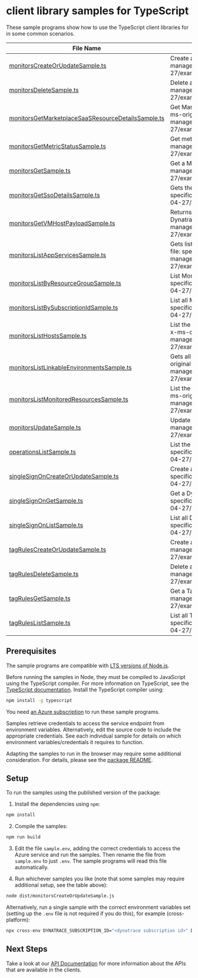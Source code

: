 # client library samples for TypeScript

These sample programs show how to use the TypeScript client libraries for in some common scenarios.

| **File Name**                                                                                         | **Description**                                                                                                                                                                                                                                                       |
| ----------------------------------------------------------------------------------------------------- | --------------------------------------------------------------------------------------------------------------------------------------------------------------------------------------------------------------------------------------------------------------------- |
| [monitorsCreateOrUpdateSample.ts][monitorscreateorupdatesample]                                       | Create a MonitorResource x-ms-original-file: specification/dynatrace/resource-manager/Dynatrace.Observability/stable/2023-04-27/examples/Monitors_CreateOrUpdate_MaximumSet_Gen.json                                                                                  |
| [monitorsDeleteSample.ts][monitorsdeletesample]                                                       | Delete a MonitorResource x-ms-original-file: specification/dynatrace/resource-manager/Dynatrace.Observability/stable/2023-04-27/examples/Monitors_Delete_MaximumSet_Gen.json                                                                                          |
| [monitorsGetMarketplaceSaaSResourceDetailsSample.ts][monitorsgetmarketplacesaasresourcedetailssample] | Get Marketplace SaaS resource details of a tenant under a specific subscription x-ms-original-file: specification/dynatrace/resource-manager/Dynatrace.Observability/stable/2023-04-27/examples/Monitors_GetMarketplaceSaaSResourceDetails_MaximumSet_Gen.json        |
| [monitorsGetMetricStatusSample.ts][monitorsgetmetricstatussample]                                     | Get metric status x-ms-original-file: specification/dynatrace/resource-manager/Dynatrace.Observability/stable/2023-04-27/examples/Monitors_GetMetricStatus_MaximumSet_Gen.json                                                                                        |
| [monitorsGetSample.ts][monitorsgetsample]                                                             | Get a MonitorResource x-ms-original-file: specification/dynatrace/resource-manager/Dynatrace.Observability/stable/2023-04-27/examples/Monitors_Get_MaximumSet_Gen.json                                                                                                |
| [monitorsGetSsoDetailsSample.ts][monitorsgetssodetailssample]                                         | Gets the SSO configuration details from the partner. x-ms-original-file: specification/dynatrace/resource-manager/Dynatrace.Observability/stable/2023-04-27/examples/Monitors_GetSSODetails_MaximumSet_Gen.json                                                       |
| [monitorsGetVMHostPayloadSample.ts][monitorsgetvmhostpayloadsample]                                   | Returns the payload that needs to be passed in the request body for installing Dynatrace agent on a VM. x-ms-original-file: specification/dynatrace/resource-manager/Dynatrace.Observability/stable/2023-04-27/examples/Monitors_GetVMHostPayload_MaximumSet_Gen.json |
| [monitorsListAppServicesSample.ts][monitorslistappservicessample]                                     | Gets list of App Services with Dynatrace PaaS OneAgent enabled x-ms-original-file: specification/dynatrace/resource-manager/Dynatrace.Observability/stable/2023-04-27/examples/Monitors_ListAppServices_MaximumSet_Gen.json                                           |
| [monitorsListByResourceGroupSample.ts][monitorslistbyresourcegroupsample]                             | List MonitorResource resources by resource group x-ms-original-file: specification/dynatrace/resource-manager/Dynatrace.Observability/stable/2023-04-27/examples/Monitors_ListByResourceGroup_MaximumSet_Gen.json                                                     |
| [monitorsListBySubscriptionIdSample.ts][monitorslistbysubscriptionidsample]                           | List all MonitorResource by subscriptionId x-ms-original-file: specification/dynatrace/resource-manager/Dynatrace.Observability/stable/2023-04-27/examples/Monitors_ListBySubscriptionId_MaximumSet_Gen.json                                                          |
| [monitorsListHostsSample.ts][monitorslisthostssample]                                                 | List the VM/VMSS resources currently being monitored by the Dynatrace resource. x-ms-original-file: specification/dynatrace/resource-manager/Dynatrace.Observability/stable/2023-04-27/examples/Monitors_ListHosts_MaximumSet_Gen.json                                |
| [monitorsListLinkableEnvironmentsSample.ts][monitorslistlinkableenvironmentssample]                   | Gets all the Dynatrace environments that a user can link a azure resource to x-ms-original-file: specification/dynatrace/resource-manager/Dynatrace.Observability/stable/2023-04-27/examples/Monitors_ListLinkableEnvironments_MaximumSet_Gen.json                    |
| [monitorsListMonitoredResourcesSample.ts][monitorslistmonitoredresourcessample]                       | List the resources currently being monitored by the Dynatrace monitor resource. x-ms-original-file: specification/dynatrace/resource-manager/Dynatrace.Observability/stable/2023-04-27/examples/Monitors_ListMonitoredResources_MaximumSet_Gen.json                   |
| [monitorsUpdateSample.ts][monitorsupdatesample]                                                       | Update a MonitorResource x-ms-original-file: specification/dynatrace/resource-manager/Dynatrace.Observability/stable/2023-04-27/examples/Monitors_Update_MaximumSet_Gen.json                                                                                          |
| [operationsListSample.ts][operationslistsample]                                                       | List the operations for Dynatrace.Observability x-ms-original-file: specification/dynatrace/resource-manager/Dynatrace.Observability/stable/2023-04-27/examples/Operations_List_MaximumSet_Gen.json                                                                   |
| [singleSignOnCreateOrUpdateSample.ts][singlesignoncreateorupdatesample]                               | Create a DynatraceSingleSignOnResource x-ms-original-file: specification/dynatrace/resource-manager/Dynatrace.Observability/stable/2023-04-27/examples/SingleSignOn_CreateOrUpdate_MaximumSet_Gen.json                                                                |
| [singleSignOnGetSample.ts][singlesignongetsample]                                                     | Get a DynatraceSingleSignOnResource x-ms-original-file: specification/dynatrace/resource-manager/Dynatrace.Observability/stable/2023-04-27/examples/SingleSignOn_Get_MaximumSet_Gen.json                                                                              |
| [singleSignOnListSample.ts][singlesignonlistsample]                                                   | List all DynatraceSingleSignOnResource by monitorName x-ms-original-file: specification/dynatrace/resource-manager/Dynatrace.Observability/stable/2023-04-27/examples/SingleSignOn_List_MaximumSet_Gen.json                                                           |
| [tagRulesCreateOrUpdateSample.ts][tagrulescreateorupdatesample]                                       | Create a TagRule x-ms-original-file: specification/dynatrace/resource-manager/Dynatrace.Observability/stable/2023-04-27/examples/TagRules_CreateOrUpdate_MaximumSet_Gen.json                                                                                          |
| [tagRulesDeleteSample.ts][tagrulesdeletesample]                                                       | Delete a TagRule x-ms-original-file: specification/dynatrace/resource-manager/Dynatrace.Observability/stable/2023-04-27/examples/TagRules_Delete_MaximumSet_Gen.json                                                                                                  |
| [tagRulesGetSample.ts][tagrulesgetsample]                                                             | Get a TagRule x-ms-original-file: specification/dynatrace/resource-manager/Dynatrace.Observability/stable/2023-04-27/examples/TagRules_Get_MaximumSet_Gen.json                                                                                                        |
| [tagRulesListSample.ts][tagruleslistsample]                                                           | List all TagRule by monitorName x-ms-original-file: specification/dynatrace/resource-manager/Dynatrace.Observability/stable/2023-04-27/examples/TagRules_List_MaximumSet_Gen.json                                                                                     |

## Prerequisites

The sample programs are compatible with [LTS versions of Node.js](https://github.com/nodejs/release#release-schedule).

Before running the samples in Node, they must be compiled to JavaScript using the TypeScript compiler. For more information on TypeScript, see the [TypeScript documentation][typescript]. Install the TypeScript compiler using:

```bash
npm install -g typescript
```

You need [an Azure subscription][freesub] to run these sample programs.

Samples retrieve credentials to access the service endpoint from environment variables. Alternatively, edit the source code to include the appropriate credentials. See each individual sample for details on which environment variables/credentials it requires to function.

Adapting the samples to run in the browser may require some additional consideration. For details, please see the [package README][package].

## Setup

To run the samples using the published version of the package:

1. Install the dependencies using `npm`:

```bash
npm install
```

2. Compile the samples:

```bash
npm run build
```

3. Edit the file `sample.env`, adding the correct credentials to access the Azure service and run the samples. Then rename the file from `sample.env` to just `.env`. The sample programs will read this file automatically.

4. Run whichever samples you like (note that some samples may require additional setup, see the table above):

```bash
node dist/monitorsCreateOrUpdateSample.js
```

Alternatively, run a single sample with the correct environment variables set (setting up the `.env` file is not required if you do this), for example (cross-platform):

```bash
npx cross-env DYNATRACE_SUBSCRIPTION_ID="<dynatrace subscription id>" DYNATRACE_RESOURCE_GROUP="<dynatrace resource group>" node dist/monitorsCreateOrUpdateSample.js
```

## Next Steps

Take a look at our [API Documentation][apiref] for more information about the APIs that are available in the clients.

[monitorscreateorupdatesample]: https://github.com/Azure/azure-sdk-for-js/blob/main/sdk/dynatrace/arm-dynatrace/samples/v2/typescript/src/monitorsCreateOrUpdateSample.ts
[monitorsdeletesample]: https://github.com/Azure/azure-sdk-for-js/blob/main/sdk/dynatrace/arm-dynatrace/samples/v2/typescript/src/monitorsDeleteSample.ts
[monitorsgetmarketplacesaasresourcedetailssample]: https://github.com/Azure/azure-sdk-for-js/blob/main/sdk/dynatrace/arm-dynatrace/samples/v2/typescript/src/monitorsGetMarketplaceSaaSResourceDetailsSample.ts
[monitorsgetmetricstatussample]: https://github.com/Azure/azure-sdk-for-js/blob/main/sdk/dynatrace/arm-dynatrace/samples/v2/typescript/src/monitorsGetMetricStatusSample.ts
[monitorsgetsample]: https://github.com/Azure/azure-sdk-for-js/blob/main/sdk/dynatrace/arm-dynatrace/samples/v2/typescript/src/monitorsGetSample.ts
[monitorsgetssodetailssample]: https://github.com/Azure/azure-sdk-for-js/blob/main/sdk/dynatrace/arm-dynatrace/samples/v2/typescript/src/monitorsGetSsoDetailsSample.ts
[monitorsgetvmhostpayloadsample]: https://github.com/Azure/azure-sdk-for-js/blob/main/sdk/dynatrace/arm-dynatrace/samples/v2/typescript/src/monitorsGetVMHostPayloadSample.ts
[monitorslistappservicessample]: https://github.com/Azure/azure-sdk-for-js/blob/main/sdk/dynatrace/arm-dynatrace/samples/v2/typescript/src/monitorsListAppServicesSample.ts
[monitorslistbyresourcegroupsample]: https://github.com/Azure/azure-sdk-for-js/blob/main/sdk/dynatrace/arm-dynatrace/samples/v2/typescript/src/monitorsListByResourceGroupSample.ts
[monitorslistbysubscriptionidsample]: https://github.com/Azure/azure-sdk-for-js/blob/main/sdk/dynatrace/arm-dynatrace/samples/v2/typescript/src/monitorsListBySubscriptionIdSample.ts
[monitorslisthostssample]: https://github.com/Azure/azure-sdk-for-js/blob/main/sdk/dynatrace/arm-dynatrace/samples/v2/typescript/src/monitorsListHostsSample.ts
[monitorslistlinkableenvironmentssample]: https://github.com/Azure/azure-sdk-for-js/blob/main/sdk/dynatrace/arm-dynatrace/samples/v2/typescript/src/monitorsListLinkableEnvironmentsSample.ts
[monitorslistmonitoredresourcessample]: https://github.com/Azure/azure-sdk-for-js/blob/main/sdk/dynatrace/arm-dynatrace/samples/v2/typescript/src/monitorsListMonitoredResourcesSample.ts
[monitorsupdatesample]: https://github.com/Azure/azure-sdk-for-js/blob/main/sdk/dynatrace/arm-dynatrace/samples/v2/typescript/src/monitorsUpdateSample.ts
[operationslistsample]: https://github.com/Azure/azure-sdk-for-js/blob/main/sdk/dynatrace/arm-dynatrace/samples/v2/typescript/src/operationsListSample.ts
[singlesignoncreateorupdatesample]: https://github.com/Azure/azure-sdk-for-js/blob/main/sdk/dynatrace/arm-dynatrace/samples/v2/typescript/src/singleSignOnCreateOrUpdateSample.ts
[singlesignongetsample]: https://github.com/Azure/azure-sdk-for-js/blob/main/sdk/dynatrace/arm-dynatrace/samples/v2/typescript/src/singleSignOnGetSample.ts
[singlesignonlistsample]: https://github.com/Azure/azure-sdk-for-js/blob/main/sdk/dynatrace/arm-dynatrace/samples/v2/typescript/src/singleSignOnListSample.ts
[tagrulescreateorupdatesample]: https://github.com/Azure/azure-sdk-for-js/blob/main/sdk/dynatrace/arm-dynatrace/samples/v2/typescript/src/tagRulesCreateOrUpdateSample.ts
[tagrulesdeletesample]: https://github.com/Azure/azure-sdk-for-js/blob/main/sdk/dynatrace/arm-dynatrace/samples/v2/typescript/src/tagRulesDeleteSample.ts
[tagrulesgetsample]: https://github.com/Azure/azure-sdk-for-js/blob/main/sdk/dynatrace/arm-dynatrace/samples/v2/typescript/src/tagRulesGetSample.ts
[tagruleslistsample]: https://github.com/Azure/azure-sdk-for-js/blob/main/sdk/dynatrace/arm-dynatrace/samples/v2/typescript/src/tagRulesListSample.ts
[apiref]: https://docs.microsoft.com/javascript/api/@azure/arm-dynatrace?view=azure-node-preview
[freesub]: https://azure.microsoft.com/free/
[package]: https://github.com/Azure/azure-sdk-for-js/tree/main/sdk/dynatrace/arm-dynatrace/README.md
[typescript]: https://www.typescriptlang.org/docs/home.html
